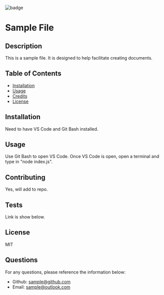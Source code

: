 
![badge](https://img.shields.io/badge/LICENSE-MIT-blue)
# Sample File

## Description
This is a sample file. It is designed to help facilitate creating documents.

## Table of Contents

- [Installation](#installation)
- [Usage](#usage)
- [Credits](#credits)
- [License](#license)

## Installation
Need to have VS Code and Git Bash installed.

## Usage
Use Git Bash to open VS Code. Once VS Code is open, open a terminal and type in "node index.js".

## Contributing
Yes, will add to repo.

## Tests
Link  is show below. 

## License
MIT 

## Questions
For any questions, please reference the information below:
- Github:
[sample@github.com](https://github.com/sample@github.com)
- Email:
sample@outlook.com
